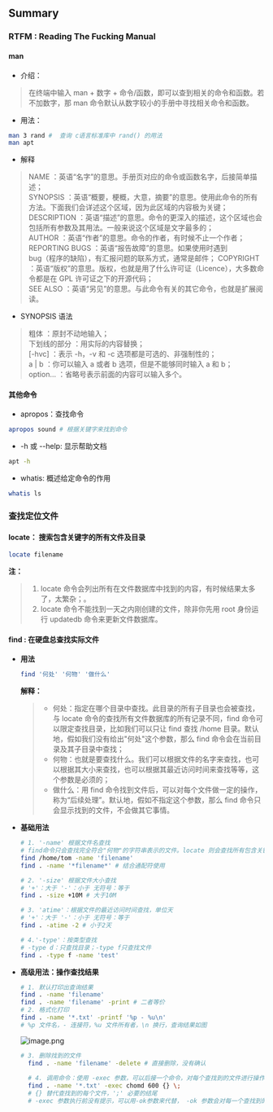 ## Summary

### **RTFM** : Reading The Fucking Manual

#### man

- 介绍：
> 在终端中输入 man + 数字 + 命令/函数，即可以查到相关的命令和函数。若不加数字，那 man 命令默认从数字较小的手册中寻找相关命令和函数。

- 用法：


```bash
man 3 rand #  查询 c语言标准库中 rand() 的用法
man apt
```

- 解释

> NAME ：英语“名字”的意思。手册页对应的命令或函数名字，后接简单描述；<br>
> SYNOPSIS ：英语“概要，梗概，大意，摘要”的意思。使用此命令的所有方法。下面我们会详述这个区域，因为此区域的内容极为关键；<br>
> DESCRIPTION ：英语“描述”的意思。命令的更深入的描述，这个区域也会包括所有参数及其用法。一般来说这个区域是文字最多的；<br>
> AUTHOR ：英语“作者”的意思。命令的作者，有时候不止一个作者；<br>
> REPORTING BUGS ：英语“报告故障”的意思。如果使用时遇到<br> bug（程序的缺陷），有汇报问题的联系方式，通常是邮件；
> COPYRIGHT ：英语“版权”的意思。版权，也就是用了什么许可证（Licence），大多数命令都是在 GPL 许可证之下的开源代码；<br>
> SEE ALSO ：英语“另见”的意思。与此命令有关的其它命令，也就是扩展阅读。

- SYNOPSIS 语法 

> 粗体 ：原封不动地输入；<br>
> 下划线的部分 ：用实际的内容替换；<br>
> [-hvc] ：表示 -h，-v 和 -c 选项都是可选的、非强制性的；<br>
> a | b ：你可以输入 a 或者 b 选项，但是不能够同时输入 a 和 b；<br>
> option… ：省略号表示前面的内容可以输入多个。

#### 其他命令
- apropos：查找命令
```bash
apropos sound # 根据关键字来找到命令
```

- -h 或 --help: 显示帮助文档
```bash
apt -h
```

- whatis: 概述给定命令的作用
```bash
whatis ls
```



### 查找定位文件

#### locate： 搜索包含关键字的所有文件及目录

```bash
locate filename
```

**注：**

> 1. locate 命令会列出所有在文件数据库中找到的内容，有时候结果太多了，太繁杂；。
> 2. locate 命令不能找到一天之内刚创建的文件，除非你先用 root 身份运行 updatedb 命令来更新文件数据库。



#### find : 在硬盘总查找实际文件

- **用法**

  ```bash
  find '何处' '何物' '做什么'
  ```

  **解释：**

  > * 何处：指定在哪个目录中查找。此目录的所有子目录也会被查找，与 locate 命令的查找所有文件数据库的所有记录不同，find 命令可以限定查找目录，比如我们可以只让 find 查找 /home 目录。默认地，假如我们没有给出"何处"这个参数，那么 find 命令会在当前目录及其子目录中查找；
  > * 何物：也就是要查找什么。我们可以根据文件的名字来查找，也可以根据其大小来查找，也可以根据其最近访问时间来查找等等，这个参数是必须的；
  > * 做什么：用 find 命令找到文件后，可以对每个文件做一定的操作，称为“后续处理”。默认地，假如不指定这个参数，那么 find 命令只会显示找到的文件，不会做其它事情。

- **基础用法**

  ```bash
  # 1. '-name' 根据文件名查找
  # find命令只会查找完全符合"何物"的字符串表示的文件。locate 则会查找所有包含关键字的文件
  find /home/tom -name 'filename' 
  find . -name '*filename*' # 结合通配符使用
  
  # 2. '-size' 根据文件大小查找
  # '+'：大于 '-'：小于 无符号：等于
  find . -size +10M # 大于10M 
  
  # 3. 'atime'：根据文件的最近访问时间查找，单位天
  # '+'：大于 '-'：小于 无符号：等于
  find . -atime -2 # 小于2天
  
  # 4.'-type'：按类型查找
  # -type d：只查找目录；-type f只查找文件
  find . -type f -name 'test'
  ```

  

- **高级用法：操作查找结果**

  ```bash
  # 1. 默认打印出查询结果
  find . -name 'filename'
  find . -name 'filename' -print # 二者等价
  # 2. 格式化打印
  find . -name '*.txt' -printf '%p - %u\n'
  # %p 文件名，- 连接符，%u 文件所有者，\n 换行，查询结果如图
  ```

  ![image.png](https://i.loli.net/2020/03/11/EX64yHxLJCi8sTF.png)

  ```bash
  # 3. 删除找到的文件
	find . -name 'filename' -delete # 直接删除，没有确认
	
	# 4. 调用命令：使用 -exec 参数，可以后接一个命令，对每个查找到的文件进行操作。
	find . -name '*.txt' -exec chomd 600 {} \;
	# {} 替代查找到的每个文件，';' 必要的结尾
	# -exec 参数执行前没有提示，可以用-ok参数来代替， -ok 参数会对每一个查找到的文件都做确认提示，输入 y 加回车表示对此文件进行此操作；输入 n 加回车表示对此文件不进行此操作。
	```





